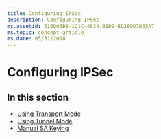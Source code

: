 ```yaml
---
title: Configuring IPSec
description: Configuring IPSec
ms.assetid: 616D05B8-1C1C-4634-B1D9-BD389D7B65A7
ms.topic: concept-article
ms.date: 05/31/2018
---
```


# Configuring IPSec

## In this section

-   [Using Transport Mode](using-transport-mode.md)
-   [Using Tunnel Mode](using-tunnel-mode.md)
-   [Manual SA Keying](manual-sa-keying.md)

 

 




